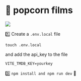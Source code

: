 # 🍿 popcorn films
![](popcorn.gif)



1️⃣ Create a `.env.local` file
```
touch .env.local
```

and add the api_key to the file
```
VITE_TMDB_KEY=yourkey
```

3️⃣ `npm install and npm run dev` 🎉